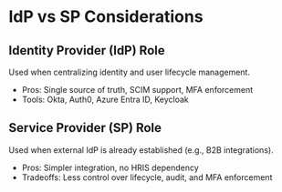# IdP vs SP Considerations

## Identity Provider (IdP) Role

Used when centralizing identity and user lifecycle management.

- Pros: Single source of truth, SCIM support, MFA enforcement
- Tools: Okta, Auth0, Azure Entra ID, Keycloak

## Service Provider (SP) Role

Used when external IdP is already established (e.g., B2B integrations).

- Pros: Simpler integration, no HRIS dependency
- Tradeoffs: Less control over lifecycle, audit, and MFA enforcement
